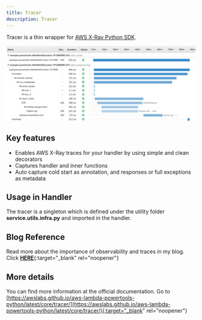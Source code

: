```yaml
---
title: Tracer
description: Tracer
---
```

Tracer is a thin wrapper for [AWS X-Ray Python SDK](https://github.com/aws/aws-xray-sdk-python/).

![Tracer](../media/tracer.png)

## Key features
* Enables AWS X-Ray traces for your handler by using simple and clean decorators
* Captures handler and inner functions
* Auto capture cold start as annotation, and responses or full exceptions as metadata



## Usage in Handler
The tracer is a singleton which is defined under the utility folder **service.utils.infra.py** and imported in the handler.

## Blog Reference
Read more about the importance of observability and traces in my blog. Click [**HERE**](https://www.ranthebuilder.cloud/post/aws-lambda-cookbook-elevate-your-handler-s-code-part-2-observability){:target="_blank" rel="noopener"}


## More details
You can find more information at the official documentation. Go to [https://awslabs.github.io/aws-lambda-powertools-python/latest/core/tracer/](https://awslabs.github.io/aws-lambda-powertools-python/latest/core/tracer/){:target="_blank" rel="noopener"}